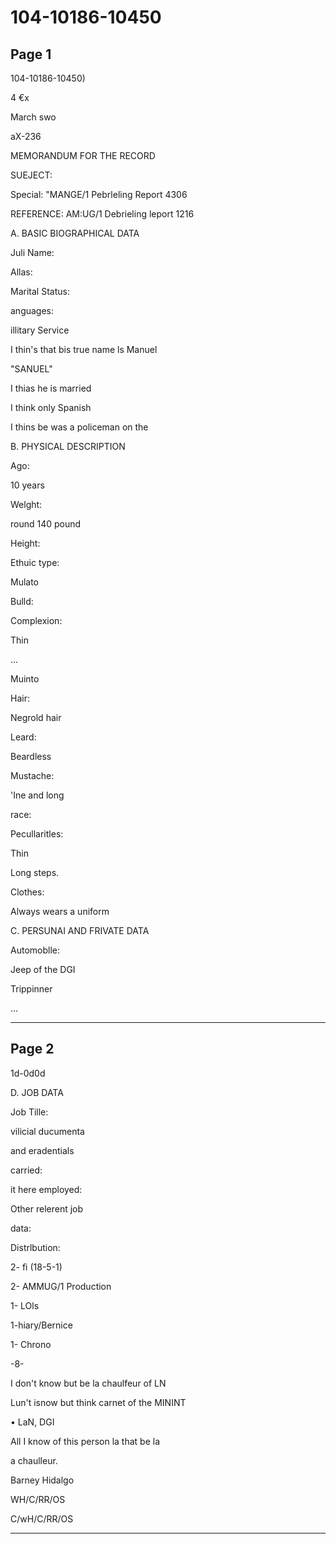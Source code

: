 # 104-10186-10450

## Page 1

104-10186-10450)

4 €x

March swo

aX-236

MEMORANDUM FOR THE RECORD

SUEJECT:

Special: "MANGE/1 Pebrleling Report 4306

REFERENCE: AM:UG/1 Debrieling leport 1216

A. BASIC BIOGRAPHICAL DATA

Juli Name:

Allas:

Marital Status:

anguages:

illitary Service

I thin's that bis true name ls Manuel

"SANUEL"

I thias he is married

I think only Spanish

I thins be was a policeman on the

B. PHYSICAL DESCRIPTION

Ago:

10 years

Welght:

round 140 pound

Height:

Ethuic type:

Mulato

Bulld:

Complexion:

Thin

...

Muinto

Hair:

Negrold hair

Leard:

Beardless

Mustache:

'Ine and long

race:

Pecullaritles:

Thin

Long steps.

Clothes:

Always wears a uniform

C. PERSUNAI AND FRIVATE DATA

Automoblle:

Jeep of the DGI

Trippinner

...

---

## Page 2

1d-0d0d

D. JOB DATA

Job Tille:

vilicial ducumenta

and eradentials

carried:

it here employed:

Other relerent job

data:

Distrlbution:

2- fi (18-5-1)

2- AMMUG/1 Production

1- LOls

1-hiary/Bernice

1- Chrono

-8-

I don't know but be la chaulfeur of LN

Lun't isnow but think carnet of the MININT

• LaN, DGI

All I know of this person la that be la

a chaulleur.

Barney Hidalgo

WH/C/RR/OS

C/wH/C/RR/OS

---

